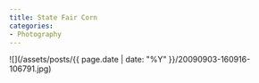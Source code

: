 ```yaml
---
title: State Fair Corn
categories:
- Photography
---
```


![](/assets/posts/{{ page.date | date: "%Y" }}/20090903-160916-106791.jpg)
